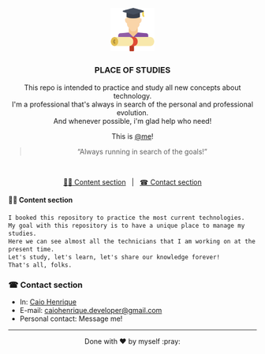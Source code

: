 <br>

<h2 align="center">
  <img alt="Fastfeet" title="Fastfeet" src="https://github.com/cDVLOPr/place-of-studies/blob/master/assets/image-header.png" width="88px" />
</h2>

<h3 align="center">
  PLACE OF STUDIES
</h3>

<p align="center">
    This repo is intended to practice and study all new concepts about technology.
    <br>
    I'm a professional that's always in search of the personal and professional evolution.
    <br>
    And whenever possible, i'm glad help who need!
</p>

<p align="center">
  This is
  <a href="https://www.linkedin.com/in/caio-caldas-024627171/" target="_blank">@me</a>!
</p>

<blockquote align="center">“Always running in search of the goals!”</blockquote>

<br>

<p align="center">
  <a href="#content-section">✍🏿 Content section</a>
  &nbsp;&nbsp;|&nbsp;&nbsp;
  <a href="#contact-section">☎ Contact section</a>
</p>

#### ✍🏿 Content section
```
I booked this repository to practice the most current technologies.
My goal with this repository is to have a unique place to manage my studies.
Here we can see almost all the technicians that I am working on at the present time.
Let's study, let's learn, let's share our knowledge forever!
That's all, folks.
```

### ☎ Contact section

+ In: [Caio Henrique](https://www.linkedin.com/in/caio-caldas-024627171/)
+ E-mail: <a href="mailto:caiohenrique.developer@gmail.com">caiohenrique.developer@gmail.com</a>
+ Personal contact: Message me!

---
<p align="center">Done with ♥ by myself :pray:</p>